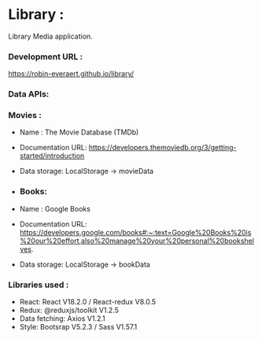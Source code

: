 # Library :
Library Media application.

### Development URL :
https://robin-everaert.github.io/library/

### Data APIs:
### Movies :
* Name :  The Movie Database (TMDb)
* Documentation URL: https://developers.themoviedb.org/3/getting-started/introduction
* Data storage: LocalStorage -> movieData

* ### Books:
* Name : Google Books
* Documentation URL: https://developers.google.com/books#:~:text=Google%20Books%20is%20our%20effort,also%20manage%20your%20personal%20bookshelves.
* Data storage: LocalStorage -> bookData

### Libraries used :
* React: React V18.2.0 / React-redux V8.0.5 
* Redux: @reduxjs/toolkit V1.2.5 
* Data fetching: Axios V1.2.1
* Style: Bootsrap V5.2.3 / Sass V1.57.1  
